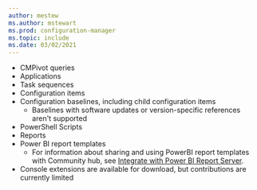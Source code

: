 ```yaml
---
author: mestew
ms.author: mstewart
ms.prod: configuration-manager
ms.topic: include
ms.date: 03/02/2021
---
```

<!--This file is shared by the community-hub and community-hub-contribute .md files. Headings are context driven by the article-->
- CMPivot queries
- Applications
- Task sequences
- Configuration items
- Configuration baselines, including child configuration items <!--7983121-->
   - Baselines with software updates or version-specific references aren't supported
- PowerShell Scripts
- Reports
- Power BI report templates
   - For information about sharing and using PowerBI report templates with Community hub, see [Integrate with Power BI Report Server](../powerbi-report-server.md#bkmk_community_hub).
- Console extensions are available for download, but contributions are currently limited <!--3555909-->